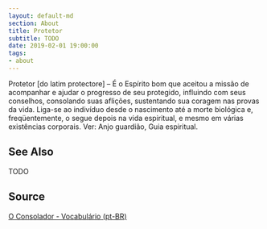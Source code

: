 ```yaml
---
layout: default-md
section: About
title: Protetor
subtitle: TODO
date: 2019-02-01 19:00:00
tags:
- about
---
```


Protetor [do latim protectore] – É o Espírito bom que aceitou a missão de acompanhar e ajudar o progresso de seu protegido, influindo com seus conselhos, consolando suas aflições, sustentando sua coragem nas provas da vida. Liga-se ao indivíduo desde o nascimento até a morte biológica e, freqüentemente, o segue depois na vida espiritual, e mesmo em várias existências corporais. Ver: Anjo guardião, Guia espiritual.

## See Also
TODO

## Source
[O Consolador - Vocabulário (pt-BR)](http://www.oconsolador.com.br/linkfixo/vocabulario/principal.html)
